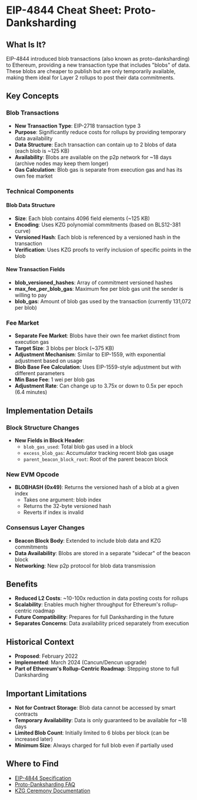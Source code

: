 # EIP-4844 Cheat Sheet: Proto-Danksharding

## What Is It?
EIP-4844 introduced blob transactions (also known as proto-danksharding) to Ethereum, providing a new transaction type that includes "blobs" of data. These blobs are cheaper to publish but are only temporarily available, making them ideal for Layer 2 rollups to post their data commitments.

## Key Concepts

### Blob Transactions
- **New Transaction Type**: EIP-2718 transaction type 3
- **Purpose**: Significantly reduce costs for rollups by providing temporary data availability
- **Data Structure**: Each transaction can contain up to 2 blobs of data (each blob is ~125 KB)
- **Availability**: Blobs are available on the p2p network for ~18 days (archive nodes may keep them longer)
- **Gas Calculation**: Blob gas is separate from execution gas and has its own fee market

### Technical Components

#### Blob Data Structure
- **Size**: Each blob contains 4096 field elements (~125 KB)
- **Encoding**: Uses KZG polynomial commitments (based on BLS12-381 curve)
- **Versioned Hash**: Each blob is referenced by a versioned hash in the transaction
- **Verification**: Uses KZG proofs to verify inclusion of specific points in the blob

#### New Transaction Fields
- **blob_versioned_hashes**: Array of commitment versioned hashes
- **max_fee_per_blob_gas**: Maximum fee per blob gas unit the sender is willing to pay
- **blob_gas**: Amount of blob gas used by the transaction (currently 131,072 per blob)

### Fee Market
- **Separate Fee Market**: Blobs have their own fee market distinct from execution gas
- **Target Size**: 3 blobs per block (~375 KB)
- **Adjustment Mechanism**: Similar to EIP-1559, with exponential adjustment based on usage
- **Blob Base Fee Calculation**: Uses EIP-1559-style adjustment but with different parameters
- **Min Base Fee**: 1 wei per blob gas
- **Adjustment Rate**: Can change up to 3.75x or down to 0.5x per epoch (6.4 minutes)

## Implementation Details

### Block Structure Changes
- **New Fields in Block Header**:
  - `blob_gas_used`: Total blob gas used in a block
  - `excess_blob_gas`: Accumulator tracking recent blob gas usage
  - `parent_beacon_block_root`: Root of the parent beacon block

### New EVM Opcode
- **BLOBHASH (0x49)**: Returns the versioned hash of a blob at a given index
  - Takes one argument: blob index
  - Returns the 32-byte versioned hash
  - Reverts if index is invalid

### Consensus Layer Changes
- **Beacon Block Body**: Extended to include blob data and KZG commitments
- **Data Availability**: Blobs are stored in a separate "sidecar" of the beacon block
- **Networking**: New p2p protocol for blob data transmission

## Benefits
- **Reduced L2 Costs**: ~10-100x reduction in data posting costs for rollups
- **Scalability**: Enables much higher throughput for Ethereum's rollup-centric roadmap
- **Future Compatibility**: Prepares for full Danksharding in the future
- **Separates Concerns**: Data availability priced separately from execution

## Historical Context
- **Proposed**: February 2022
- **Implemented**: March 2024 (Cancun/Dencun upgrade)
- **Part of Ethereum's Rollup-Centric Roadmap**: Stepping stone to full Danksharding

## Important Limitations
- **Not for Contract Storage**: Blob data cannot be accessed by smart contracts
- **Temporary Availability**: Data is only guaranteed to be available for ~18 days
- **Limited Blob Count**: Initially limited to 6 blobs per block (can be increased later)
- **Minimum Size**: Always charged for full blob even if partially used

## Where to Find
- [EIP-4844 Specification](https://eips.ethereum.org/EIPS/eip-4844)
- [Proto-Danksharding FAQ](https://notes.ethereum.org/@vbuterin/proto_danksharding_faq)
- [KZG Ceremony Documentation](https://github.com/ethereum/kzg-ceremony) 